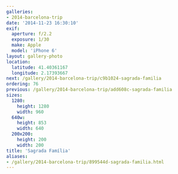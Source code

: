 ```yaml
---
galleries:
- 2014-barcelona-trip
date: '2014-11-23 16:30:10'
exif:
  aperture: f/2.2
  exposure: 1/30
  make: Apple
  model: 'iPhone 6'
layout: gallery-photo
location:
  latitude: 41.40361167
  longitude: 2.17393667
next: /gallery/2014-barcelona-trip/c9b1024-sagrada-familia
ordering: 76
previous: /gallery/2014-barcelona-trip/add608c-sagrada-familia
sizes:
  1280:
    height: 1280
    width: 960
  640w:
    height: 853
    width: 640
  200x200:
    height: 200
    width: 200
title: 'Sagrada Família'
aliases:
- /gallery/2014-barcelona-trip/899544d-sagrada-familia.html
---
```

